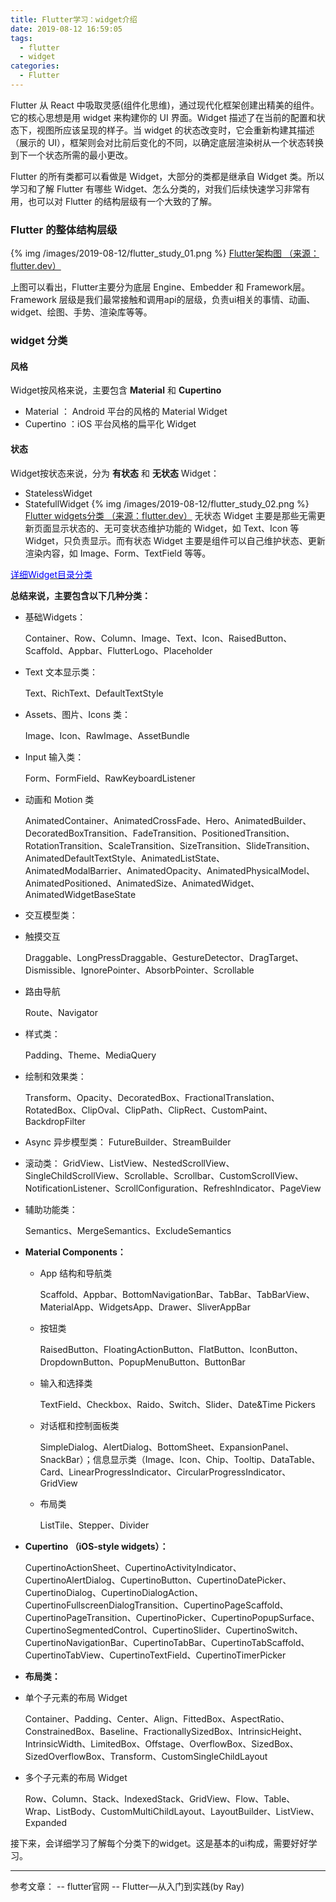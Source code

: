 ```yaml
---
title: Flutter学习：widget介绍
date: 2019-08-12 16:59:05
tags:
  - flutter
  - widget
categories:
  - Flutter
---
```


Flutter 从 React 中吸取灵感(组件化思维)，通过现代化框架创建出精美的组件。它的核心思想是用 widget 来构建你的 UI 界面。Widget 描述了在当前的配置和状态下，视图所应该呈现的样子。当 widget 的状态改变时，它会重新构建其描述（展示的 UI），框架则会对比前后变化的不同，以确定底层渲染树从一个状态转换到下一个状态所需的最小更改。

Flutter 的所有类都可以看做是 Widget，大部分的类都是继承自 Widget 类。所以学习和了解 Flutter 有哪些 Widget、怎么分类的，对我们后续快速学习非常有用，也可以对 Flutter 的结构层级有一个大致的了解。

<!-- more -->

### Flutter 的整体结构层级 

{% img /images/2019-08-12/flutter_study_01.png %}
[Flutter架构图  （来源：flutter.dev）](https://flutter.dev/docs/resources/technical-overview)

上图可以看出，Flutter主要分为底层 Engine、Embedder 和 Framework层。Framework 层级是我们最常接触和调用api的层级，负责ui相关的事情、动画、widget、绘图、手势、渲染库等等。


### widget 分类

#### 风格
Widget按风格来说，主要包含 **Material** 和 **Cupertino**
-  Material ： Android 平台的风格的 Material Widget 
-  Cupertino ：iOS 平台风格的扁平化 Widget

#### 状态
Widget按状态来说，分为 **有状态** 和 **无状态** Widget：
- StatelessWidget 
- StatefullWidget
{% img /images/2019-08-12/flutter_study_02.png %}
[Flutter widgets分类 （来源：flutter.dev）](https://flutter.dev/docs/resources/technical-overview)
无状态 Widget 主要是那些无需更新页面显示状态的、无可变状态维护功能的 Widget，如 Text、Icon 等 Widget，只负责显示。而有状态 Widget 主要是组件可以自己维护状态、更新渲染内容，如 Image、Form、TextField 等等。

[<font color='blue'>详细Widget目录分类</font>](https://flutter.dev/docs/development/ui/widgets)

**总结来说，主要包含以下几种分类：**

- 基础Widgets：
  
  Container、Row、Column、Image、Text、Icon、RaisedButton、Scaffold、Appbar、FlutterLogo、Placeholder

- Text 文本显示类：

  Text、RichText、DefaultTextStyle

- Assets、图片、Icons 类：

  Image、Icon、RawImage、AssetBundle

- Input 输入类：

  Form、FormField、RawKeyboardListener

- 动画和 Motion 类

  AnimatedContainer、AnimatedCrossFade、Hero、AnimatedBuilder、DecoratedBoxTransition、FadeTransition、PositionedTransition、RotationTransition、ScaleTransition、SizeTransition、SlideTransition、AnimatedDefaultTextStyle、AnimatedListState、AnimatedModalBarrier、AnimatedOpacity、AnimatedPhysicalModel、AnimatedPositioned、AnimatedSize、AnimatedWidget、AnimatedWidgetBaseState

- 交互模型类：
 - 触摸交互

    Draggable、LongPressDraggable、GestureDetector、DragTarget、Dismissible、IgnorePointer、AbsorbPointer、Scrollable

  - 路由导航

    Route、Navigator

- 样式类：

  Padding、Theme、MediaQuery

- 绘制和效果类：

  Transform、Opacity、DecoratedBox、FractionalTranslation、RotatedBox、ClipOval、ClipPath、ClipRect、CustomPaint、BackdropFilter

- Async 异步模型类：
  FutureBuilder、StreamBuilder

- 滚动类：
  GridView、ListView、NestedScrollView、SingleChildScrollView、Scrollable、Scrollbar、CustomScrollView、NotificationListener、ScrollConfiguration、RefreshIndicator、PageView


- 辅助功能类：

  Semantics、MergeSemantics、ExcludeSemantics

- **Material Components：**
  - App 结构和导航类

    Scaffold、Appbar、BottomNavigationBar、TabBar、TabBarView、MaterialApp、WidgetsApp、Drawer、SliverAppBar

  - 按钮类

    RaisedButton、FloatingActionButton、FlatButton、IconButton、DropdownButton、PopupMenuButton、ButtonBar

  - 输入和选择类

    TextField、Checkbox、Raido、Switch、Slider、Date&Time Pickers

  - 对话框和控制面板类

    SimpleDialog、AlertDialog、BottomSheet、ExpansionPanel、SnackBar）；信息显示类（Image、Icon、Chip、Tooltip、DataTable、Card、LinearProgressIndicator、CircularProgressIndicator、GridView

  - 布局类

    ListTile、Stepper、Divider

- **Cupertino （iOS-style widgets）：**

  CupertinoActionSheet、CupertinoActivityIndicator、CupertinoAlertDialog、CupertinoButton、CupertinoDatePicker、CupertinoDialog、CupertinoDialogAction、CupertinoFullscreenDialogTransition、CupertinoPageScaffold、CupertinoPageTransition、CupertinoPicker、CupertinoPopupSurface、CupertinoSegmentedControl、CupertinoSlider、CupertinoSwitch、CupertinoNavigationBar、CupertinoTabBar、CupertinoTabScaffold、CupertinoTabView、CupertinoTextField、CupertinoTimerPicker

- **布局类：**
 
 - 单个子元素的布局 Widget

    Container、Padding、Center、Align、FittedBox、AspectRatio、ConstrainedBox、Baseline、FractionallySizedBox、IntrinsicHeight、IntrinsicWidth、LimitedBox、Offstage、OverflowBox、SizedBox、SizedOverflowBox、Transform、CustomSingleChildLayout

  - 多个子元素的布局 Widget

    Row、Column、Stack、IndexedStack、GridView、Flow、Table、Wrap、ListBody、CustomMultiChildLayout、LayoutBuilder、ListView、Expanded

接下来，会详细学习了解每个分类下的widget。这是基本的ui构成，需要好好学习。

--- 
参考文章：
-- flutter官网
-- Flutter—从入门到实践(by Ray)